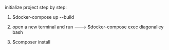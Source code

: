 initialize project step by step:

1) $docker-compose up --build

2) open a new terminal and run ---> $docker-compose exec diagonalley bash 

3) $composer install 

